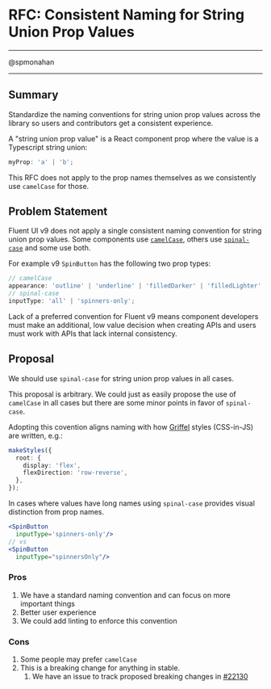 # RFC: Consistent Naming for String Union Prop Values

---

@spmonahan

---

## Summary

Standardize the naming conventions for string union prop values across the library so users and contributors get a consistent experience.

A "string union prop value" is a React component prop where the value is a Typescript string union:

```ts
myProp: 'a' | 'b';
```

This RFC does not apply to the prop names themselves as we consistently use `camelCase` for those.

## Problem Statement

Fluent UI v9 does not apply a single consistent naming convention for string union prop values. Some components use [`camelCase`](https://en.wikipedia.org/wiki/Camel_case), others use [`spinal-case`](https://en.wikipedia.org/wiki/Letter_case#Kebab_case) and some use both.

For example v9 `SpinButton` has the following two prop types:

```ts
// camelCase
appearance: 'outline' | 'underline' | 'filledDarker' | 'filledLighter';
// spinal-case
inputType: 'all' | 'spinners-only';
```

Lack of a preferred convention for Fluent v9 means component developers must make an additional, low value decision when creating APIs and users must work with APIs that lack internal consistency.

## Proposal

We should use `spinal-case` for string union prop values in all cases.

This proposal is arbitrary. We could just as easily propose the use of `camelCase` in all cases but there are some minor points in favor of `spinal-case`.

Adopting this covention aligns naming with how [Griffel](https://github.com/microsoft/griffel) styles (CSS-in-JS) are written, e.g.:

```ts
makeStyles({
  root: {
    display: 'flex',
    flexDirection: 'row-reverse',
  },
});
```

In cases where values have long names using `spinal-case` provides visual distinction from prop names.

```jsx
<SpinButton
  inputType='spinners-only'/>
// vs
<SpinButton
  inputType="spinnersOnly"/>
```

### Pros

1. We have a standard naming convention and can focus on more important things
2. Better user experience
3. We could add linting to enforce this convention

### Cons

1. Some people may prefer `camelCase`
2. This is a breaking change for anything in stable.
   1. We have an issue to track proposed breaking changes in [#22130](https://github.com/microsoft/fluentui/issues/22130)
